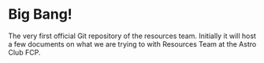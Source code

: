 # Big Bang!
The very first official Git repository of the resources team. Initially it will host a few documents on what we are trying to with Resources Team at the Astro Club FCP. 
